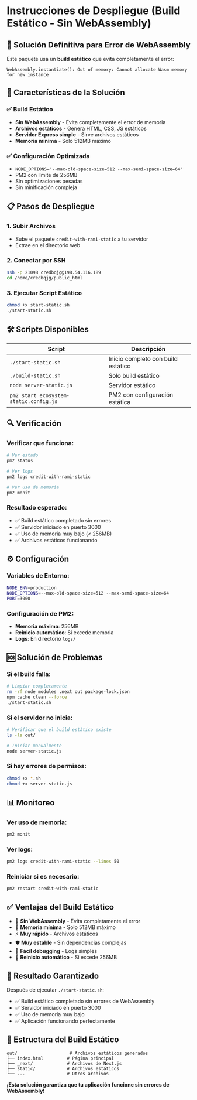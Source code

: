 # Instrucciones de Despliegue (Build Estático - Sin WebAssembly)

## 🚨 Solución Definitiva para Error de WebAssembly

Este paquete usa un **build estático** que evita completamente el error:
```
WebAssembly.instantiate(): Out of memory: Cannot allocate Wasm memory for new instance
```

## 🔧 Características de la Solución

### ✅ Build Estático
- **Sin WebAssembly** - Evita completamente el error de memoria
- **Archivos estáticos** - Genera HTML, CSS, JS estáticos
- **Servidor Express simple** - Sirve archivos estáticos
- **Memoria mínima** - Solo 512MB máximo

### ✅ Configuración Optimizada
- `NODE_OPTIONS="--max-old-space-size=512 --max-semi-space-size=64"`
- PM2 con límite de 256MB
- Sin optimizaciones pesadas
- Sin minificación compleja

## 📋 Pasos de Despliegue

### 1. Subir Archivos
- Sube el paquete `credit-with-rami-static` a tu servidor
- Extrae en el directorio web

### 2. Conectar por SSH
```bash
ssh -p 21098 credbqjg@198.54.116.189
cd /home/credbqjg/public_html
```

### 3. Ejecutar Script Estático
```bash
chmod +x start-static.sh
./start-static.sh
```

## 🛠️ Scripts Disponibles

| Script | Descripción |
|--------|-------------|
| `./start-static.sh` | Inicio completo con build estático |
| `./build-static.sh` | Solo build estático |
| `node server-static.js` | Servidor estático |
| `pm2 start ecosystem-static.config.js` | PM2 con configuración estática |

## 🔍 Verificación

### Verificar que funciona:
```bash
# Ver estado
pm2 status

# Ver logs
pm2 logs credit-with-rami-static

# Ver uso de memoria
pm2 monit
```

### Resultado esperado:
- ✅ Build estático completado sin errores
- ✅ Servidor iniciado en puerto 3000
- ✅ Uso de memoria muy bajo (< 256MB)
- ✅ Archivos estáticos funcionando

## ⚙️ Configuración

### Variables de Entorno:
```bash
NODE_ENV=production
NODE_OPTIONS=--max-old-space-size=512 --max-semi-space-size=64
PORT=3000
```

### Configuración de PM2:
- **Memoria máxima**: 256MB
- **Reinicio automático**: Si excede memoria
- **Logs**: En directorio `logs/`

## 🆘 Solución de Problemas

### Si el build falla:
```bash
# Limpiar completamente
rm -rf node_modules .next out package-lock.json
npm cache clean --force
./start-static.sh
```

### Si el servidor no inicia:
```bash
# Verificar que el build estático existe
ls -la out/

# Iniciar manualmente
node server-static.js
```

### Si hay errores de permisos:
```bash
chmod +x *.sh
chmod +x server-static.js
```

## 📊 Monitoreo

### Ver uso de memoria:
```bash
pm2 monit
```

### Ver logs:
```bash
pm2 logs credit-with-rami-static --lines 50
```

### Reiniciar si es necesario:
```bash
pm2 restart credit-with-rami-static
```

## ✅ Ventajas del Build Estático

- 🚀 **Sin WebAssembly** - Evita completamente el error
- 💾 **Memoria mínima** - Solo 512MB máximo
- ⚡ **Muy rápido** - Archivos estáticos
- 🛡️ **Muy estable** - Sin dependencias complejas
- 📝 **Fácil debugging** - Logs simples
- 🔄 **Reinicio automático** - Si excede 256MB

## 🎯 Resultado Garantizado

Después de ejecutar `./start-static.sh`:
- ✅ Build estático completado sin errores de WebAssembly
- ✅ Servidor iniciado en puerto 3000
- ✅ Uso de memoria muy bajo
- ✅ Aplicación funcionando perfectamente

## 📁 Estructura del Build Estático

```
out/                    # Archivos estáticos generados
├── index.html         # Página principal
├── _next/             # Archivos de Next.js
├── static/            # Archivos estáticos
└── ...                # Otros archivos
```

**¡Esta solución garantiza que tu aplicación funcione sin errores de WebAssembly!**
